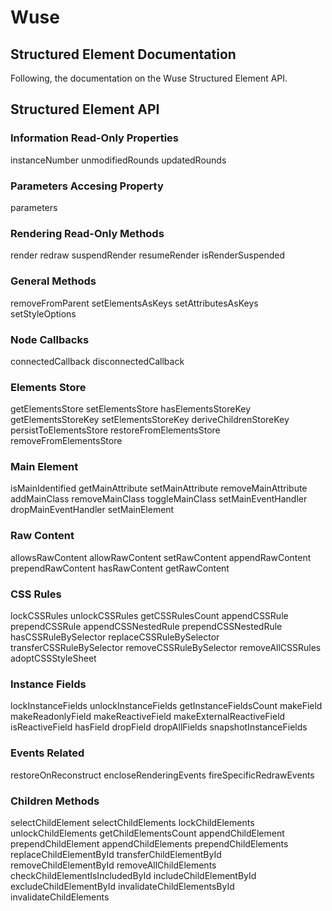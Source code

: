 # Wuse

## Structured Element Documentation

Following, the documentation on the Wuse Structured Element API.

## Structured Element API

### Information Read-Only Properties
  instanceNumber
  unmodifiedRounds
  updatedRounds

### Parameters Accesing Property
  parameters

### Rendering Read-Only Methods
  render
  redraw
  suspendRender
  resumeRender
  isRenderSuspended

### General Methods
  removeFromParent
  setElementsAsKeys
  setAttributesAsKeys
  setStyleOptions

### Node Callbacks
  connectedCallback
  disconnectedCallback

### Elements Store
  getElementsStore
  setElementsStore
  hasElementsStoreKey
  getElementsStoreKey
  setElementsStoreKey
  deriveChildrenStoreKey
  persistToElementsStore
  restoreFromElementsStore
  removeFromElementsStore

### Main Element
  isMainIdentified
  getMainAttribute
  setMainAttribute
  removeMainAttribute
  addMainClass
  removeMainClass
  toggleMainClass
  setMainEventHandler
  dropMainEventHandler
  setMainElement

### Raw Content
  allowsRawContent
  allowRawContent
  setRawContent
  appendRawContent
  prependRawContent
  hasRawContent
  getRawContent

### CSS Rules
  lockCSSRules
  unlockCSSRules
  getCSSRulesCount
  appendCSSRule
  prependCSSRule
  appendCSSNestedRule
  prependCSSNestedRule
  hasCSSRuleBySelector
  replaceCSSRuleBySelector
  transferCSSRuleBySelector
  removeCSSRuleBySelector
  removeAllCSSRules
  adoptCSSStyleSheet

### Instance Fields
  lockInstanceFields
  unlockInstanceFields
  getInstanceFieldsCount
  makeField
  makeReadonlyField
  makeReactiveField
  makeExternalReactiveField
  isReactiveField
  hasField
  dropField
  dropAllFields
  snapshotInstanceFields

### Events Related
  restoreOnReconstruct
  encloseRenderingEvents
  fireSpecificRedrawEvents

### Children Methods
  selectChildElement
  selectChildElements
  lockChildElements
  unlockChildElements
  getChildElementsCount
  appendChildElement
  prependChildElement
  appendChildElements
  prependChildElements
  replaceChildElementById
  transferChildElementById
  removeChildElementById
  removeAllChildElements
  checkChildElementIsIncludedById
  includeChildElementById
  excludeChildElementById
  invalidateChildElementsById
  invalidateChildElements

